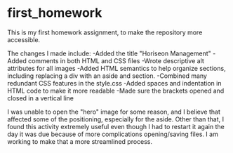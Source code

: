 # first_homework

This is my first homework assignment, to make the repository more accessible.

The changes I made include:
-Added the title "Horiseon Management"
-Added comments in both HTML and CSS files
-Wrote descriptive alt attributes for all images
-Added HTML semantics to help organize sections, including replacing a div with an aside and section.
-Combined many redundant CSS features in the style.css
-Added spaces and indentation in HTML code to make it more readable
-Made sure the brackets opened and closed in a vertical line

I was unable to open the "hero" image for some reason, and I believe that affected some of the positioning, especially
for the aside. Other than that, I found this activity extremely useful even though I had to restart it again the day
it was due because of more complications opening/saving files. I am working to make that a more streamlined process.